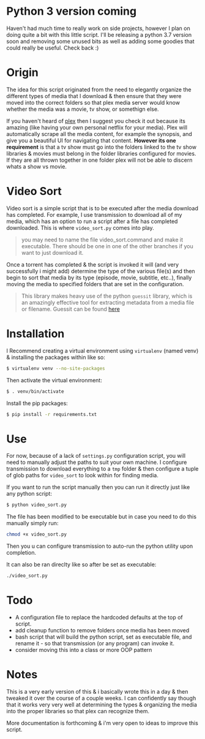 Python 3 version coming
=======================
Haven't had much time to really work on side projects, however I plan on doing quite a bit with this little script. I'll
be releasing a python 3.7 version soon and removing some unused bits as well as adding some goodies that could really be useful. Check back :)


Origin
==========

The idea for this script originated from the need to elegantly organize the different types of media that I download & then
ensure that they were moved into the correct folders so that plex media server would know whether the media was a movie, tv show, or somethign else. 

If you haven't heard of [plex](http://plex.tv) then I suggest you check it out because its amazing (like having your own personal netflix for your media). Plex will automatically scrape all the media content, for example the synopsis, and give you a beautiful UI for navigating that content. **However its one requirement** is that a tv show must go into the folders linked to the tv show libraries & movies must belong in the folder libraries configured for movies. If they are all thrown together in one folder plex will not be able to discern whats a show vs movie. 

Video Sort
===========

Video sort is a simple script that is to be executed after the media download has completed. For example, I use transmission to download all of my media, which has an option to run a script after a file has completed downloaded. This is where `video_sort.py` comes into play.

> you may need to name the file video_sort.command and make it executable. There should be one in one of the other branches if
> you want to just download it. 

Once a torrent has completed & the script is invoked it will (and very successfully i might add) determine the type of the various file(s) and then begin to sort that media by its type (episode, movie, subtitle, etc..), finally moving the media to specified folders that are set in the configuration. 

> This library makes heavy use of the python `guessit` library, which is
> an amazingly effective tool for extracting metadata from a media file or filename. Guessit can be found [here](https://github.com/guessit-io/guessit)

Installation
============

I Recommend creating a virtual environment using `virtualenv` (named venv) & installing the packages within like so:

```bash
$ virtualenv venv --no-site-packages
```

Then activate the virtual environment:

```bash
$ . venv/bin/activate
```

Install the pip packages:

```bash
$ pip install -r requirements.txt
```

Use
===

For now, because of a lack of `settings.py` configuration script, you will need to manually adjust the paths to suit your own machine. I configure transmission to download everything to a `tmp` folder & then configure a tuple of glob paths for `video_sort` to look within for finding media.

If you want to run the script manually then you can run it directly just like any python script:

```bash
$ python video_sort.py
```

The file has been modified to be executable but in case you need to do this
manually simply run:

```bash
chmod +x video_sort.py
```

Then you u can configure transmission to auto-run the python utility upon completion. 

It can also be ran direclty like so after be set as executable: 

```bash
./video_sort.py
```

Todo
===========

- A configuration file to replace the hardcoded defaults at the top of script.
- add cleanup function to remove folders once media has been moved
- bash script that will build the python script, set as executable file, 
  and rename it - so that transmission (or any program) can invoke it.
- consider moving this into a class or more OOP pattern

Notes
=====

This is a very early version of this & i basically wrote this in a day & then tweaked it over the course of a couple weeks. I can confidently say though that it works very very well at determining the types & organizing the media into the proper libraries so that
plex can recognize them.

More documentation is forthcoming & i'm very open to ideas to improve this script. 
